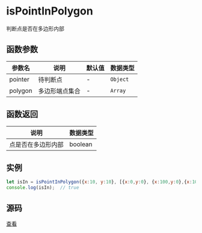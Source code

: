 # isPointInPolygon
判断点是否在多边形内部

## 函数参数 
| 参数名 | 说明 | 默认值 | 数据类型 |
| --- | --- | --- | --- |
| pointer | 待判断点 | - | `Object` |
| polygon | 多边形端点集合| - | `Array` |

## 函数返回
| 说明 | 数据类型 |
| --- | --- |
| 点是否在多边形内部 | boolean |

## 实例 
``` javascript
let isIn = isPointInPolygon({x:10, y:10}, [{x:0,y:0}, {x:100,y:0},{x:100,y:100},{x:0,y:100}]);
console.log(isIn);  // true
```

## 源码
[查看](https://github.com/383514580/useful-utils/blob/master/src/isPointInPolygon.ts)

